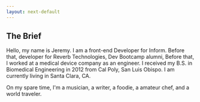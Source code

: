```yaml
---
layout: next-default
---
```


## The Brief

Hello, my name is Jeremy. I am a front-end Developer for Inform. Before that, developer for Reverb Technologies, Dev Bootcamp alumni, Before that, I worked at a medical device company as an engineer. I received my B.S. in Biomedical Engineering in 2012 from Cal Poly, San Luis Obispo. I am currently living in Santa Clara, CA.

On my spare time, I'm a musician, a writer, a foodie, a amateur chef, and a world traveler.
